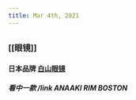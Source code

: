 ```yaml
---
title: Mar 4th, 2021
---
```


##
### [[眼镜]]
#### 日本品牌 [白山眼镜](http://hakusan-megane.co.jp/)
##### 看中一款 /link ANAAKI RIM BOSTON
